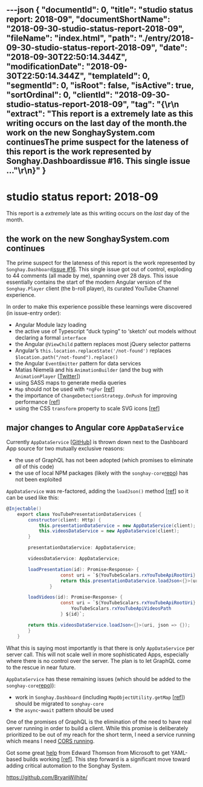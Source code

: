 ---json
{
  "documentId": 0,
  "title": "studio status report: 2018-09",
  "documentShortName": "2018-09-30-studio-status-report-2018-09",
  "fileName": "index.html",
  "path": "./entry/2018-09-30-studio-status-report-2018-09",
  "date": "2018-09-30T22:50:14.344Z",
  "modificationDate": "2018-09-30T22:50:14.344Z",
  "templateId": 0,
  "segmentId": 0,
  "isRoot": false,
  "isActive": true,
  "sortOrdinal": 0,
  "clientId": "2018-09-30-studio-status-report-2018-09",
  "tag": "{\r\n  \"extract\": \"This report is a extremely late as this writing occurs on the last day of the month.the work on the new SonghaySystem.com continuesThe prime suspect for the lateness of this report is the work represented by Songhay.Dashboardissue #16. This single issue ...\"\r\n}"
}
---

# studio status report: 2018-09

This report is a *extremely* late as this writing occurs on the *last* day of the month.

## the work on the new SonghaySystem.com continues

The prime suspect for the lateness of this report is the work represented by `Songhay.Dashboard`[issue #16](https://github.com/BryanWilhite/Songhay.Dashboard/issues/16). This single issue got out of control, exploding to 44 comments (all made by me), spanning over 28 days. This issue essentially contains the start of the modern Angular version of the `Songhay.Player` client (the b-roll player), its curated YouTube Channel experience.

In order to make this experience possible these learnings were discovered (in issue-entry order):

* Angular Module lazy loading
* the active use of Typescript “duck typing” to ‘sketch’ out models without declaring a formal `interface`
* the Angular `@ViewChild` pattern replaces most jQuery selector patterns
* Angular’s `this.location.replaceState('/not-found')` replaces `$location.path("/not-found").replace()`
* the Angular `EventEmitter` pattern for data services
* Matias Niemelä and his `AnimationBuilder` (and the bug with `AnimationPlayer` [[Twitter](https://twitter.com/BryanWilhite/status/1038139182017724416)])
* using SASS maps to generate media queries
* `Map` should not be used with `*ngFor` [[ref](https://github.com/BryanWilhite/Songhay.Dashboard/issues/16#issuecomment-423879367)]
* the importance of `ChangeDetectionStrategy.OnPush` for improving performance [[ref](https://github.com/BryanWilhite/Songhay.Dashboard/issues/16#issuecomment-424426156)]
* using the CSS `transform` property to scale SVG icons [[ref](https://github.com/BryanWilhite/Songhay.Dashboard/issues/16#issuecomment-424499360)]

## major changes to Angular core `AppDataService`

Currently `AppDataService` [[GitHub](https://github.com/BryanWilhite/Songhay.Dashboard/blob/6e8b3f943fa837f1e6d8ae95b6839a080f9cbdc8/Songhay.Dashboard/ClientApp/src/app/songhay/core/services/songhay-app-data.service.ts)] is thrown down next to the Dashboard App source for two mutually exclusive reasons:

* the use of GraphQL has not been adopted (which promises to eliminate *all* of this code)
* the use of local NPM packages (likely with the `songhay-core`[repo](https://github.com/BryanWilhite/songhay-core)) has not been exploited

`AppDataService` was re-factored, adding the `loadJson()` method [[ref](https://github.com/BryanWilhite/Songhay.Dashboard/issues/16#issuecomment-418229660)] so it can be used like this:

```cs
@Injectable()
    export class YouTubePresentationDataServices {
        constructor(client: Http) {
            this.presentationDataService = new AppDataService(client);
            this.videosDataService = new AppDataService(client);
        }

        presentationDataService: AppDataService;

        videosDataService: AppDataService;

        loadPresentation(id): Promise<Response> {
                    const uri = `${YouTubeScalars.rxYouTubeApiRootUri} ${id}`;
                    return this.presentationDataService.loadJson<{}>(uri, json => {});
                }

        loadVideos(id): Promise<Response> {
                    const uri = `${YouTubeScalars.rxYouTubeApiRootUri} ${
                        YouTubeScalars.rxYouTubeApiVideosPath
                    } ${id}`;

        return this.videosDataService.loadJson<{}>(uri, json => {});
        }
    }
```

What this is saying most importantly is that there is only `AppDataService` per server call. This will not scale well in more sophisticated Apps, especially where there is no control over the server. The plan is to let GraphQL come to the rescue in near future.

`AppDataService` has these remaining issues (which should be added to the `songhay-core`[repo](https://github.com/BryanWilhite/songhay-core))):

* work in `Songhay.Dashboard` (including `MapObjectUtility.getMap` [[ref](https://github.com/BryanWilhite/Songhay.Dashboard/issues/16#issuecomment-418186425)]) should be migrated to `songhay-core`
* the `async`-`await` pattern should be used

One of the promises of GraphQL is the elimination of the need to have real server running in order to build a client. While this promise is deliberately prioritized to be out of my reach for the short term, I need a service running which means I need [CORS running](https://github.com/BryanWilhite/Songhay.Affiliates/commit/e92d76fef079eb06b2604e990e3cc10466df1c3b).

Got some great [help](https://twitter.com/ethomson/status/1045631647553671170) from Edward Thomson from Microsoft to get YAML-based builds working [[ref](https://github.com/BryanWilhite/Songhay.Affiliates/issues/3#issuecomment-425545706)]. This step forward is a significant move toward adding critical automation to the Songhay System.

<https://github.com/BryanWilhite/>
